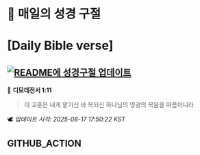 # 🙏 매일의 성경 구절
# [Daily Bible verse]
## [![README에 성경구절 업데이트](https://github.com/DONGSUKA/first_test/actions/workflows/update-readme-bible.yml/badge.svg)](https://github.com/DONGSUKA/first_test/actions/workflows/update-readme-bible.yml)
<!-- START_BIBLE_VERSE -->
📖 **디모데전서 1:11**
> 이 교훈은 내게 맡기신 바 복되신 하나님의 영광의 복음을 따름이니라

🕊️ _업데이트 시각: 2025-08-17 17:50:22 KST_
  <!-- END_BIBLE_VERSE -->
## GITHUB_ACTION
